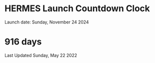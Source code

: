 # HERMES Launch Countdown Clock

Launch date: Sunday, November 24 2024
# 916 days

Last Updated Sunday, May 22 2022